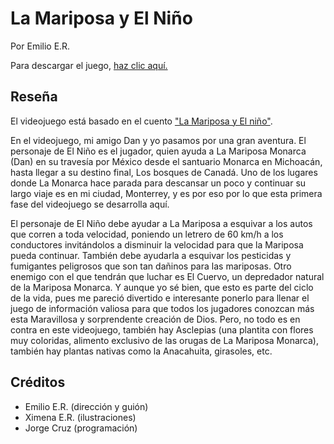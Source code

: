 # La Mariposa y El Niño

Por Emilio E.R.

Para descargar el juego, <a href="https://github.com/jcrvz/the_butterfly_and_the_boy/blob/main/dist/Videojuego_WIN.zip" download="Videojuego_WIN.zip">haz clic aquí.</a>


## Reseña

El videojuego está basado en el cuento ["La Mariposa y El niño"](https://drive.google.com/file/d/1uE5mtTN3f7iFOKpvRMIDYxa56p3D17SV/view?usp=drive_web).

En el videojuego, mi amigo Dan y yo pasamos por una gran aventura. El personaje de El Niño es el jugador, quien ayuda a La Mariposa Monarca (Dan) en su travesía por México desde el santuario Monarca en Michoacán, hasta llegar a su destino final, Los bosques de Canadá. Uno de los lugares donde La Monarca hace parada para descansar un poco y continuar su largo viaje es en mi ciudad, Monterrey, y es por eso por lo que esta primera fase del videojuego se desarrolla aquí.

El personaje de El Niño debe ayudar a La Mariposa a esquivar a los autos que corren a toda velocidad, poniendo un letrero de 60 km/h a los conductores invitándolos a disminuir la velocidad para que la Mariposa pueda continuar. También debe ayudarla a esquivar los pesticidas y fumigantes peligrosos que son tan dañinos para las mariposas. Otro enemigo con el que tendrán que luchar es El Cuervo, un depredador natural de la Mariposa Monarca. Y aunque yo sé bien, que esto es parte del ciclo de la vida, pues me pareció divertido e interesante ponerlo para llenar el juego de información valiosa para que todos los jugadores conozcan más esta Maravillosa y sorprendente creación de Dios. Pero, no todo es en contra en este videojuego, también hay Asclepias (una plantita con flores muy coloridas, alimento exclusivo de las orugas de La Mariposa Monarca), también hay plantas nativas como la Anacahuita, girasoles, etc.

## Créditos

* Emilio E.R. (dirección y guión)
* Ximena E.R. (ilustraciones)
* Jorge Cruz (programación)